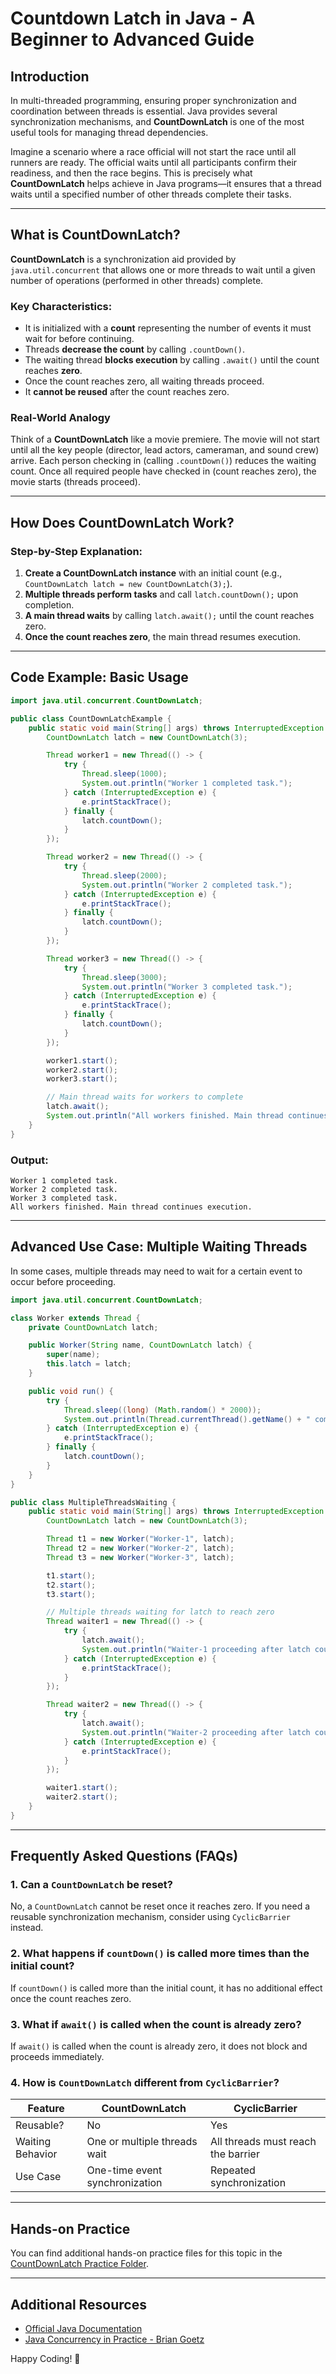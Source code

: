# Countdown Latch in Java - A Beginner to Advanced Guide

## Introduction

In multi-threaded programming, ensuring proper synchronization and coordination between threads is essential. Java provides several synchronization mechanisms, and **CountDownLatch** is one of the most useful tools for managing thread dependencies. 

Imagine a scenario where a race official will not start the race until all runners are ready. The official waits until all participants confirm their readiness, and then the race begins. This is precisely what **CountDownLatch** helps achieve in Java programs—it ensures that a thread waits until a specified number of other threads complete their tasks.

---

## What is CountDownLatch?

**CountDownLatch** is a synchronization aid provided by `java.util.concurrent` that allows one or more threads to wait until a given number of operations (performed in other threads) complete.

### Key Characteristics:
- It is initialized with a **count** representing the number of events it must wait for before continuing.
- Threads **decrease the count** by calling `.countDown()`.
- The waiting thread **blocks execution** by calling `.await()` until the count reaches **zero**.
- Once the count reaches zero, all waiting threads proceed.
- It **cannot be reused** after the count reaches zero.

### Real-World Analogy

Think of a **CountDownLatch** like a movie premiere. The movie will not start until all the key people (director, lead actors, cameraman, and sound crew) arrive. Each person checking in (calling `.countDown()`) reduces the waiting count. Once all required people have checked in (count reaches zero), the movie starts (threads proceed).

---

## How Does CountDownLatch Work?

### Step-by-Step Explanation:
1. **Create a CountDownLatch instance** with an initial count (e.g., `CountDownLatch latch = new CountDownLatch(3);`).
2. **Multiple threads perform tasks** and call `latch.countDown();` upon completion.
3. **A main thread waits** by calling `latch.await();` until the count reaches zero.
4. **Once the count reaches zero**, the main thread resumes execution.

---

## Code Example: Basic Usage

```java
import java.util.concurrent.CountDownLatch;

public class CountDownLatchExample {
    public static void main(String[] args) throws InterruptedException {
        CountDownLatch latch = new CountDownLatch(3);

        Thread worker1 = new Thread(() -> {
            try {
                Thread.sleep(1000);
                System.out.println("Worker 1 completed task.");
            } catch (InterruptedException e) {
                e.printStackTrace();
            } finally {
                latch.countDown();
            }
        });

        Thread worker2 = new Thread(() -> {
            try {
                Thread.sleep(2000);
                System.out.println("Worker 2 completed task.");
            } catch (InterruptedException e) {
                e.printStackTrace();
            } finally {
                latch.countDown();
            }
        });

        Thread worker3 = new Thread(() -> {
            try {
                Thread.sleep(3000);
                System.out.println("Worker 3 completed task.");
            } catch (InterruptedException e) {
                e.printStackTrace();
            } finally {
                latch.countDown();
            }
        });

        worker1.start();
        worker2.start();
        worker3.start();

        // Main thread waits for workers to complete
        latch.await();
        System.out.println("All workers finished. Main thread continues execution.");
    }
}
```

### Output:
```
Worker 1 completed task.
Worker 2 completed task.
Worker 3 completed task.
All workers finished. Main thread continues execution.
```

---

## Advanced Use Case: Multiple Waiting Threads

In some cases, multiple threads may need to wait for a certain event to occur before proceeding.

```java
import java.util.concurrent.CountDownLatch;

class Worker extends Thread {
    private CountDownLatch latch;

    public Worker(String name, CountDownLatch latch) {
        super(name);
        this.latch = latch;
    }

    public void run() {
        try {
            Thread.sleep((long) (Math.random() * 2000));
            System.out.println(Thread.currentThread().getName() + " completed task.");
        } catch (InterruptedException e) {
            e.printStackTrace();
        } finally {
            latch.countDown();
        }
    }
}

public class MultipleThreadsWaiting {
    public static void main(String[] args) throws InterruptedException {
        CountDownLatch latch = new CountDownLatch(3);

        Thread t1 = new Worker("Worker-1", latch);
        Thread t2 = new Worker("Worker-2", latch);
        Thread t3 = new Worker("Worker-3", latch);

        t1.start();
        t2.start();
        t3.start();

        // Multiple threads waiting for latch to reach zero
        Thread waiter1 = new Thread(() -> {
            try {
                latch.await();
                System.out.println("Waiter-1 proceeding after latch count reached zero.");
            } catch (InterruptedException e) {
                e.printStackTrace();
            }
        });

        Thread waiter2 = new Thread(() -> {
            try {
                latch.await();
                System.out.println("Waiter-2 proceeding after latch count reached zero.");
            } catch (InterruptedException e) {
                e.printStackTrace();
            }
        });

        waiter1.start();
        waiter2.start();
    }
}
```

---

## Frequently Asked Questions (FAQs)

### 1. Can a `CountDownLatch` be reset?
No, a `CountDownLatch` cannot be reset once it reaches zero. If you need a reusable synchronization mechanism, consider using `CyclicBarrier` instead.

### 2. What happens if `countDown()` is called more times than the initial count?
If `countDown()` is called more than the initial count, it has no additional effect once the count reaches zero.

### 3. What if `await()` is called when the count is already zero?
If `await()` is called when the count is already zero, it does not block and proceeds immediately.

### 4. How is `CountDownLatch` different from `CyclicBarrier`?
| Feature | CountDownLatch | CyclicBarrier |
|---------|---------------|--------------|
| Reusable? | No | Yes |
| Waiting Behavior | One or multiple threads wait | All threads must reach the barrier |
| Use Case | One-time event synchronization | Repeated synchronization |

---

## Hands-on Practice
You can find additional hands-on practice files for this topic in the [CountDownLatch Practice Folder](./practice/countdown_latch/).

---

## Additional Resources
- [Official Java Documentation](https://docs.oracle.com/en/java/javase/11/docs/api/java.base/java/util/concurrent/CountDownLatch.html)
- [Java Concurrency in Practice - Brian Goetz](https://www.oreilly.com/library/view/java-concurrency-in/0321349601/)

Happy Coding! 🚀